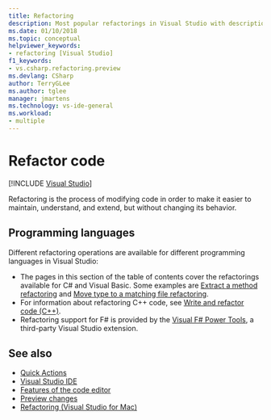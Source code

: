 ```yaml
---
title: Refactoring
description: Most popular refactorings in Visual Studio with descriptions and examples.
ms.date: 01/10/2018
ms.topic: conceptual
helpviewer_keywords:
- refactoring [Visual Studio]
f1_keywords:
- vs.csharp.refactoring.preview
ms.devlang: CSharp
author: TerryGLee
ms.author: tglee
manager: jmartens
ms.technology: vs-ide-general
ms.workload:
- multiple
---
```

# Refactor code

 [!INCLUDE [Visual Studio](~/includes/applies-to-version/vs-not-mac.md)]

Refactoring is the process of modifying code in order to make it easier to maintain, understand, and extend, but without changing its behavior.

## Programming languages

Different refactoring operations are available for different programming languages in Visual Studio:

- The pages in this section of the table of contents cover the refactorings available for C# and Visual Basic. Some examples are [Extract a method refactoring](reference/extract-method.md) and [Move type to a matching file refactoring](reference/move-type-to-matching-file.md).
- For information about refactoring C++ code, see [Write and refactor code (C++)](/cpp/ide/writing-and-refactoring-code-cpp).
- Refactoring support for F# is provided by the [Visual F# Power Tools](https://marketplace.visualstudio.com/items?itemName=FSharpSoftwareFoundation.VisualFPowerTools), a third-party Visual Studio extension.

## See also

- [Quick Actions](../ide/quick-actions.md)
- [Visual Studio IDE](../get-started/visual-studio-ide.md)
- [Features of the code editor](../ide/writing-code-in-the-code-and-text-editor.md)
- [Preview changes](../ide/preview-changes.md)
- [Refactoring (Visual Studio for Mac)](/visualstudio/mac/refactoring)
